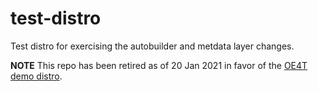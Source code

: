 test-distro
===========

Test distro for exercising the autobuilder and metdata layer changes.

**NOTE** This repo has been retired as of 20 Jan 2021 in favor of
the [OE4T demo distro](https://github.com/OE4T/tegra-demo-distro).
